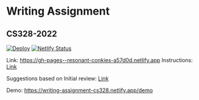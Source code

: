 # Writing Assignment
## CS328-2022
[![Deploy](https://github.com/cs328-2022/writing-assignment/actions/workflows/deploy.yml/badge.svg)](https://github.com/cs328-2022/writing-assignment/actions/workflows/deploy.yml)
[![Netlify Status](https://api.netlify.com/api/v1/badges/b4e74a4e-ee30-4e50-b1af-f7864b096f04/deploy-status)](https://app.netlify.com/sites/writing-assignment-cs328/deploys)
<!-- Replace this link with your generated Netlify website link -->
Link: https://gh-pages--resonant-conkies-a57d0d.netlify.app
Instructions: [Link](https://github.com/cs328-2022/writing-assignment/blob/main/_notebooks/instructions.ipynb)

Suggestions based on Initial review: [Link](https://github.com/cs328-2022/writing-assignment/blob/main/_notebooks/suggestions.ipynb)

Demo: https://writing-assignment-cs328.netlify.app/demo
